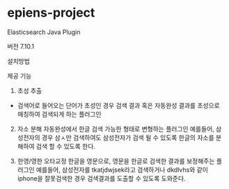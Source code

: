 # epiens-project

Elasticsearch Java Plugin

버전
7.10.1

설치방법

제공 기능

1. 초성 추출
- 검색어로 들어오는 단어가 초성인 경우 검색 결과 혹은 자동완성 결과를 초성으로 매칭하여 검색되게 하는 플러그인

2. 자소 분해
자동완성에서 한글 검색 가능한 형태로 변형하는 플러그인
예를들어, 삼성전자의 경우 삼ㅅ만 검색하여도 삼성전자가 검색 될 수 있도록 한글의 자소를 분해하여 검색 할 수 있도록 한다.

3. 한영/영한 오타교정
한글을 영문으로, 영문을 한글로 검색한 결과를 보정해주는 플러그인
예를들어, 삼성전자를 tkatjdwjsek라고 검색하거나 dkdlvhs와 같이 iphone을 잘못검색한 경우 검색결과를 도출할 수 있도록 도와준다.
